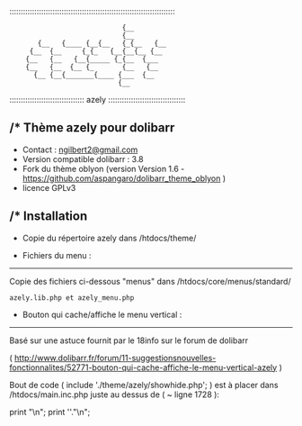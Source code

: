 
:::::::::::::::::::::::::::::::::::::::::::::::::::::::::::::::::::::::::

		                        {__        
		                        {__        
		   {__   {____ {__{__   {_{__   {__
		 {__  {__     {_{_   {__{__{__ {__ 
		{__   {__   {__{_____ {_{__  {___  
		{__   {__  {__ {_       {__   {__  
		  {__ {__{_______{____ {___  {__   
	                           {__     

::::::::::::::::::::::::::::::::: azely ::::::::::::::::::::::::::::::::::

/* Thème azely pour dolibarr 
  ---------------------------

- Contact : ngilbert2@gmail.com
- Version compatible dolibarr : 3.8
- Fork du thème oblyon (version Version 1.6 - https://github.com/aspangaro/dolibarr_theme_oblyon )
- licence GPLv3 

/* Installation
  --------------

- Copie du répertoire azely dans /htdocs/theme/

- Fichiers du menu :
 ------------------

Copie des fichiers ci-dessous "menus" dans /htdocs/core/menus/standard/

	azely.lib.php et azely_menu.php

- Bouton qui cache/affiche le menu vertical :
 -------------------------------------------

Basé sur une astuce fournit par le 18info sur le forum de dolibarr

 ( http://www.dolibarr.fr/forum/11-suggestionsnouvelles-fonctionnalites/52771-bouton-qui-cache-affiche-le-menu-vertical-azely )

Bout de code ( include './theme/azely/showhide.php'; ) est à placer dans /htdocs/main.inc.php juste au dessus de ( ~ ligne 1728 ):


print "\n";
print '<!-- Begin right area -->'."\n";



